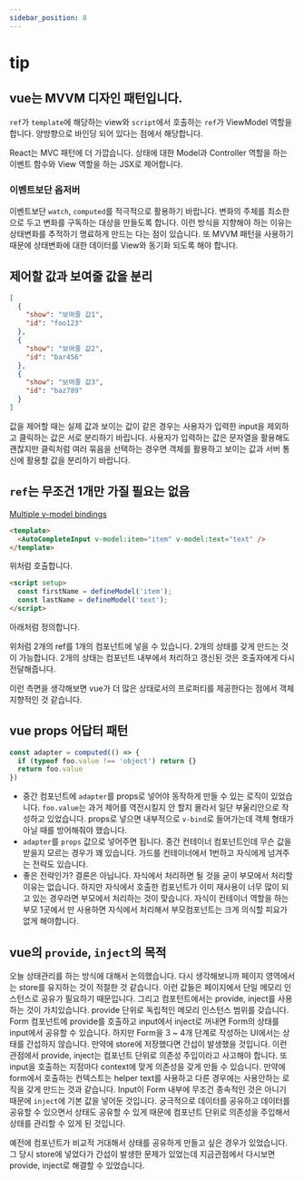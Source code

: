```yaml
---
sidebar_position: 8
---
```


# tip

## vue는 MVVM 디자인 패턴입니다.

`ref`가 `template`에 해당하는 view와 `script`에서 호출하는 `ref`가 ViewModel 역할을 합니다. 양방향으로 바인딩 되어 있다는 점에서 해당합니다.

React는 MVC 패턴에 더 가깝습니다. 상태에 대한 Model과 Controller 역할을 하는 이벤트 함수와 View 역할을 하는 JSX로 제어합니다.

### 이벤트보단 옵저버

이벤트보단 `watch`, `computed`를 적극적으로 활용하기 바랍니다. 변화의 주체를 최소한으로 두고 변화를 구독하는 대상을 만들도록 합니다. 이런 방식을 지향해야 하는 이유는 상태변화를 추적하기 명료하게 만드는 다는 점이 있습니다. 또 MVVM 패턴을 사용하기 때문에 상태변화에 대한 데이터를 View와 동기화 되도록 해야 합니다.

## 제어할 값과 보여줄 값을 분리

```json
[
  {
    "show": "보여줄 값1",
    "id": "foo123"
  },
  {
    "show": "보여줄 값2",
    "id": "bar456"
  },
  {
    "show": "보여줄 값3",
    "id": "baz789"
  }
]
```

값을 제어할 때는 실제 값과 보이는 값이 같은 경우는 사용자가 입력한 input을 제외하고 클릭하는 값은 서로 분리하기 바립니다. 사용자가 입력하는 값은 문자열을 활용해도 괜찮지만 클릭처럼 여러 묶음을 선택하는 경우면 객체를 활용하고 보이는 값과 서버 통신에 활용할 값을 분리하기 바랍니다.

## `ref`는 무조건 1개만 가질 필요는 없음

[Multiple v-model bindings](https://ko.vuejs.org/guide/components/v-model.html#multiple-v-model-bindings)

```html
<template>
  <AutoCompleteInput v-model:item="item" v-model:text="text" />
</template>
```

위처럼 호출합니다.

```html
<script setup>
  const firstName = defineModel('item');
  const lastName = defineModel('text');
</script>
```

아래처럼 정의합니다.

위처럼 2개의 ref를 1개의 컴포넌트에 넣을 수 있습니다. 2개의 상태를 갖게 만드는 것이 가능합니다. 2개의 상태는 컴포넌트 내부에서 처리하고 갱신된 것은 호출자에게 다시 전달해줍니다.

이런 측면을 생각해보면 vue가 더 많은 상태로서의 프로퍼티를 제공한다는 점에서 객체지향적인 것 같습니다.

## vue props 어답터 패턴

```ts
const adapter = computed(() => {
  if (typeof foo.value !== 'object') return {}
  return foo.value
})
```

- 중간 컴포넌트에 `adapter`를 props로 넣어야 동작하게 만들 수 있는 로직이 있었습니다. `foo.value`는 과거 제어를 역전시킬지 안 할지 몰라서 일단 부울리안으로 작성하고 있었습니다. props로 넣으면 내부적으로 `v-bind`로 들어가는데 객체 형태가 아닐 때를 방어해줘야 했습니다.
- `adapter`를 `props` 값으로 넣어주면 됩니다. 중간 컨테이너 컴포넌트인데 무슨 값을 받을지 모르는 경우가 꽤 있습니다. 가드를 컨테이너에서 1번하고 자식에게 넘겨주는 전략도 있습니다.
- 좋은 전략인가? 결론은 아닙니다. 자식에서 처리하면 될 것을 굳이 부모에서 처리할 이유는 없습니다. 하지만 자식에서 호출한 컴포넌트가 이미 재사용이 너무 많이 되고 있는 경우라면 부모에서 처리하는 것이 맞습니다. 자식이 컨테이너 역할을 하는 부모 1곳에서 만 사용하면 자식에서 처리해서 부모컴포넌트는 크게 의식할 피요가 없게 해야합니다.

## vue의 `provide`, `inject`의 목적

오늘 상태관리를 하는 방식에 대해서 논의했습니다. 다시 생각해보니까 페이지 영역에서는 store를 유지하는 것이 적절한 것 같습니다. 이런 값들은 페이지에서 단일 메모리 인스턴스로 공유가 필요하기 때문입니다. 그리고 컴포턴트에서는 provide, inject를 사용하는 것이 가치있습니다. provide 단위로 독립적인 메모리 인스턴스 범위를 갖습니다. Form 컴포넌트에 provide를 호출하고 input에서 inject로 꺼내면 Form의 상태를 input에서 공유할 수 있습니다. 하지만 Form을 3 ~ 4개 단계로 작성하는 UI에서는 상태를 간섭하지 않습니다. 만약에 store에 저장했다면 간섭이 발생했을 것입니다. 이런 관점에서 provide, inject는 컴포넌트 단위로 의존성 주입이라고 사고해야 합니다. 또 input을 호출하는 지점마다 context에 맞게 의존성을 갖게 만들 수 있습니다. 만약에 form에서 호출하는 컨텍스트는 helper text를 사용하고 다른 경우에는 사용안하는 로직을 갖게 만드는 것과 같습니다. Input이 Form 내부에 무조건 종속적인 것은 아니기 때문에 `inject`에 기본 값을 넣어둔 것입니다. 궁극적으로 데이터를 공유하고 데이터를 공유할 수 있으면서 상태도 공유할 수 있게 때문에 컴포넌트 단위로 의존성을 주입해서 상태를 관리할 수 있게 된 것입니다.

예전에 컴포넌트가 비교적 거대해서 상태를 공유하게 만들고 싶은 경우가 있었습니다. 그 당시 store에 넣었다가 간섭이 발생한 문제가 있었는데 지금관점에서 다시보면 provide, inject로 해결할 수 있었습니다.

